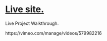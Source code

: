 <h1> <a href="https://loganbready.github.io/theweatherapp.github.io/">Live site.</a></h1>

<p>Live Project Walkthrough.</p>
<p>https://vimeo.com/manage/videos/579982216</p>
